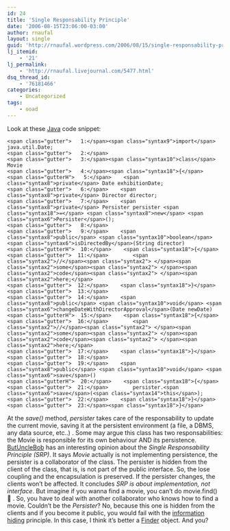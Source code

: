 ```yaml
---
id: 24
title: 'Single Responsability Principle'
date: '2006-08-15T23:06:00-03:00'
author: rnaufal
layout: single
guid: 'http://rnaufal.wordpress.com/2006/08/15/single-responsability-principle/'
lj_itemid:
    - '21'
lj_permalink:
    - 'http://rnaufal.livejournal.com/5477.html'
dsq_thread_id:
    - '76181466'
categories:
    - Uncategorized
tags:
    - ooad
---
```


Look at these [Java](http://java.sun.com) code snippet:

```
<span class="gutter">   1:</span><span class="syntax9">import</span> java.util.Date;
<span class="gutter">   2:</span>
<span class="gutter">   3:</span><span class="syntax10">class</span> Movie
<span class="gutter">   4:</span><span class="syntax18">{</span>
<span class="gutterH">   5:</span>    <span class="syntax8">private</span> Date exhibitionDate;
<span class="gutter">   6:</span>    <span class="syntax8">private</span> Director director;
<span class="gutter">   7:</span>    <span class="syntax8">private</span> Persister persister <span class="syntax18">=</span> <span class="syntax8">new</span> <span class="syntax6">Persister</span>();
<span class="gutter">   8:</span>
<span class="gutter">   9:</span>    <span class="syntax8">public</span> <span class="syntax10">boolean</span> <span class="syntax6">isDirectedBy</span>(String director)
<span class="gutterH">  10:</span>    <span class="syntax18">{</span>
<span class="gutter">  11:</span>        <span class="syntax2">//</span><span class="syntax2"> </span><span class="syntax2">some</span><span class="syntax2"> </span><span class="syntax2">code</span><span class="syntax2"> </span><span class="syntax2">here;</span>
<span class="gutter">  12:</span>    <span class="syntax18">}</span>
<span class="gutter">  13:</span>
<span class="gutter">  14:</span>    <span class="syntax8">public</span> <span class="syntax10">void</span> <span class="syntax6">changeDateWithDirectorApproval</span>(Date newDate)
<span class="gutterH">  15:</span>    <span class="syntax18">{</span>
<span class="gutter">  16:</span>        <span class="syntax2">//</span><span class="syntax2"> </span><span class="syntax2">some</span><span class="syntax2"> </span><span class="syntax2">code</span><span class="syntax2"> </span><span class="syntax2">here;</span>
<span class="gutter">  17:</span>    <span class="syntax18">}</span>
<span class="gutter">  18:</span>
<span class="gutter">  19:</span>    <span class="syntax8">public</span> <span class="syntax10">void</span> <span class="syntax6">save</span>()
<span class="gutterH">  20:</span>    <span class="syntax18">{</span>
<span class="gutter">  21:</span>        persister.<span class="syntax6">save</span>(<span class="syntax14">this</span>);
<span class="gutter">  22:</span>    <span class="syntax18">}</span>
<span class="gutter">  23:</span><span class="syntax18">}</span>
```

At the *save()* method, *persister* takes care of the responsability to update the current movie, saving it at the persistent environment (a file, a DBMS, any data source, etc..) . Some may argue this class has two responsabilities: the Movie is responsible for its own behaviour AND its persistence. [ButUncleBob](http://butunclebob.com/ArticleS.DavidChelimsky.MattersOfPrinciple.SrpIsAboutImplementation) has an interesting opinion about the *Single Responsability Principle (SRP)*. It says *Movie* actually is not implementing persistence, the persister is a collaborator of the class. The persister is hidden from the client of the class, that is, is not part of the public interface. So, the lose coupling and the encapsulation is preserved. If the persister changes, the clients won’t be affected. It concludes *SRP is about implementation, not interface*. But imagine if you wanna find a movie, you can’t do movie.find() 🙂 . So, you have to deal with another collaborator who knows how to find a movie. Couldn’t be the *Persister*? No, because this one is hidden from the clients and if you become it public, you would fail with the [information hiding](http://en.wikipedia.org/wiki/Information_hiding) principle. In this case, I think it’s better a [Finder](http://www.martinfowler.com/eaaCatalog/registry.html) object. And you?